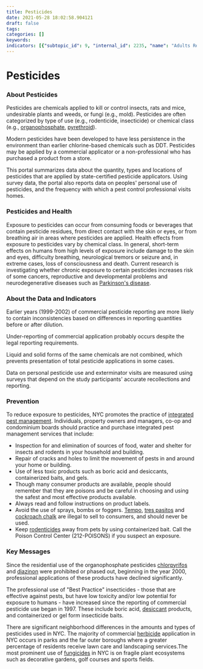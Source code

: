 ```yaml
---
title: Pesticides
date: 2021-05-28 18:02:58.904121
draft: false
tags: 
categories: []
keywords: 
indicators: [{"subtopic_id": 9, "internal_id": 2235, "name": "Adults Reporting Personal Use of Pesticides", "URL": "https://a816-dohbesp.nyc.gov/IndicatorPublic/VisualizationData.aspx?id=2235,719b87,9,Summarize"}, {"subtopic_id": 9, "internal_id": 100, "name": "Commercial Use of \"Best Practice\" Products", "URL": "https://a816-dohbesp.nyc.gov/IndicatorPublic/VisualizationData.aspx?id=100,719b87,9,Summarize"}, {"subtopic_id": 9, "internal_id": 96, "name": "Commercial Use of Fungicides", "URL": "https://a816-dohbesp.nyc.gov/IndicatorPublic/VisualizationData.aspx?id=96,719b87,9,Summarize"}, {"subtopic_id": 9, "internal_id": 94, "name": "Commercial Use of Herbicides", "URL": "https://a816-dohbesp.nyc.gov/IndicatorPublic/VisualizationData.aspx?id=94,719b87,9,Summarize"}, {"subtopic_id": 9, "internal_id": 93, "name": "Commercial Use of Insecticides", "URL": "https://a816-dohbesp.nyc.gov/IndicatorPublic/VisualizationData.aspx?id=93,719b87,9,Summarize"}, {"subtopic_id": 9, "internal_id": 97, "name": "Commercial Use of Insecticides (Organophosphate)", "URL": "https://a816-dohbesp.nyc.gov/IndicatorPublic/VisualizationData.aspx?id=97,719b87,9,Summarize"}, {"subtopic_id": 9, "internal_id": 98, "name": "Commercial Use of Insecticides (Pyrethroid/Pyrethrin)", "URL": "https://a816-dohbesp.nyc.gov/IndicatorPublic/VisualizationData.aspx?id=98,719b87,9,Summarize"}, {"subtopic_id": 9, "internal_id": 102, "name": "Commercial Use of Rodenticides", "URL": "https://a816-dohbesp.nyc.gov/IndicatorPublic/VisualizationData.aspx?id=102,719b87,9,Summarize"}, {"subtopic_id": 9, "internal_id": 99, "name": "Insecticides (Carbamate)", "URL": "https://a816-dohbesp.nyc.gov/IndicatorPublic/VisualizationData.aspx?id=99,719b87,9,Summarize"}, {"subtopic_id": 9, "internal_id": 2025, "name": "Nitrogen Dioxide (NO2)", "URL": "https://a816-dohbesp.nyc.gov/IndicatorPublic/VisualizationData.aspx?id=2025,719b87,9,Summarize"}, {"subtopic_id": 9, "internal_id": 2366, "name": "NYC Agency Use of \"Best Practice\" Products", "URL": "https://a816-dohbesp.nyc.gov/IndicatorPublic/VisualizationData.aspx?id=2366,719b87,9,Summarize"}, {"subtopic_id": 9, "internal_id": 2364, "name": "NYC Agency Use of Fungicides", "URL": "https://a816-dohbesp.nyc.gov/IndicatorPublic/VisualizationData.aspx?id=2364,719b87,9,Summarize"}, {"subtopic_id": 9, "internal_id": 2367, "name": "NYC Agency Use of Glyphosate", "URL": "https://a816-dohbesp.nyc.gov/IndicatorPublic/VisualizationData.aspx?id=2367,719b87,9,Summarize"}, {"subtopic_id": 9, "internal_id": 2368, "name": "NYC Agency Use of Herbicides", "URL": "https://a816-dohbesp.nyc.gov/IndicatorPublic/VisualizationData.aspx?id=2368,719b87,9,Summarize"}, {"subtopic_id": 9, "internal_id": 2369, "name": "NYC Agency Use of Insecticides", "URL": "https://a816-dohbesp.nyc.gov/IndicatorPublic/VisualizationData.aspx?id=2369,719b87,9,Summarize"}, {"subtopic_id": 9, "internal_id": 2374, "name": "NYC Agency Use of Mosquito Control", "URL": "https://a816-dohbesp.nyc.gov/IndicatorPublic/VisualizationData.aspx?id=2374,719b87,9,Summarize"}, {"subtopic_id": 9, "internal_id": 2370, "name": "NYC Agency Use of Rodenticides", "URL": "https://a816-dohbesp.nyc.gov/IndicatorPublic/VisualizationData.aspx?id=2370,719b87,9,Summarize"}, {"subtopic_id": 9, "internal_id": 91, "name": "Regular Exterminator Service", "URL": "https://a816-dohbesp.nyc.gov/IndicatorPublic/VisualizationData.aspx?id=91,719b87,9,Summarize"}]
---
```

# Pesticides
### About Pesticides


Pesticides are chemicals applied to kill or control insects, rats and mice, undesirable plants and weeds, or fungi (e.g., mold). Pesticides are often categorized by type of use (e.g., rodenticide, insecticide) or chemical class (e.g., [organophosphate](http://a816-dohbesp.nyc.gov/IndicatorPublic/Glossary.aspx#Organophosphate), [pyrethroid](http://a816-dohbesp.nyc.gov/IndicatorPublic/Glossary.aspx#Pyrethroids)).


Modern pesticides have been developed to have less persistence in the environment than earlier chlorine-based chemicals such as DDT. Pesticides may be applied by a commercial applicator or a non-professional who has purchased a product from a store.


This portal summarizes data about the quantity, types and locations of pesticides that are applied by state-certified pesticide applicators. Using survey data, the portal also reports data on peoples' personal use of pesticides, and the frequency with which a pest control professional visits homes.


### Pesticides and Health


Exposure to pesticides can occur from consuming foods or beverages that contain pesticide residues, from direct contact with the skin or eyes, or from breathing air in areas where pesticides are applied. Health effects from exposure to pesticides vary by chemical class. In general, short-term effects on humans from high levels of exposure include damage to the skin and eyes, difficulty breathing, neurological tremors or seizure and, in extreme cases, loss of consciousness and death. Current research is investigating whether chronic exposure to certain pesticides increases risk of some cancers, reproductive and developmental problems and neurodegenerative diseases such as [Parkinson's disease](http://a816-dohbesp.nyc.gov/IndicatorPublic/Glossary.aspx#Parkinsons_disease).


### About the Data and Indicators


Earlier years (1999-2002) of commercial pesticide reporting are more likely to contain inconsistencies based on differences in reporting quantities before or after dilution.  
  
 Under-reporting of commercial application probably occurs despite the legal reporting requirements.  
  
Liquid and solid forms of the same chemicals are not combined, which prevents presentation of total pesticide applications in some cases.  
  
Data on personal pesticide use and exterminator visits are measured using surveys that depend on the study participants' accurate recollections and reporting.


### Prevention


To reduce exposure to pesticides, NYC promotes the practice of [integrated pest management](http://a816-dohbesp.nyc.gov/IndicatorPublic/Glossary.aspx#Integrated_Pest_Management). Individuals, property owners and managers, co-op and condominium boards should practice and purchase integrated pest management services that include:


* Inspection for and elimination of sources of food, water and shelter for insects and rodents in your household and building.
* Repair of cracks and holes to limit the movement of pests in and around your home or building.
* Use of less toxic products such as boric acid and desiccants, containerized baits, and gels.
* Though many consumer products are available, people should remember that they are poisons and be careful in choosing and using the safest and most effective products available.
* Always read and follow instructions on product labels.
* Avoid the use of sprays, bombs or foggers. [Tempo](http://a816-dohbesp.nyc.gov/IndicatorPublic/Glossary.aspx#Tempo), [tres pasitos](http://a816-dohbesp.nyc.gov/IndicatorPublic/Glossary.aspx#Tres_pasitos) and [cockroach chalk](http://a816-dohbesp.nyc.gov/IndicatorPublic/Glossary.aspx#Cockroach_chalk) are illegal to sell to consumers, and should never be used.
* Keep [rodenticides](http://a816-dohbesp.nyc.gov/IndicatorPublic/Glossary.aspx#Rodenticide) away from pets by using containerized bait. Call the Poison Control Center (212-POISONS) if you suspect an exposure.


### Key Messages


Since the residential use of the organophosphate pesticides [chlorpyrifos](http://a816-dohbesp.nyc.gov/IndicatorPublic/Glossary.aspx#Chlorpyrifos) and [diazinon](http://a816-dohbesp.nyc.gov/IndicatorPublic/Glossary.aspx#Diazinon) were prohibited or phased out, beginning in the year 2000, professional applications of these products have declined significantly.  
  
The professional use of "Best Practice" insecticides - those that are effective against pests, but have low toxicity and/or low potential for exposure to humans - have increased since the reporting of commercial pesticide use began in 1997. These include boric acid, [desiccant](http://a816-dohbesp.nyc.gov/IndicatorPublic/Glossary.aspx#Desiccant) products, and containerized or gel form insecticide baits.   
  
There are significant neighborhood differences in the amounts and types of pesticides used in NYC. The majority of commercial [herbicide](http://a816-dohbesp.nyc.gov/IndicatorPublic/Glossary.aspx#Herbicide) application in NYC occurs in parks and the far outer boroughs where a greater percentage of residents receive lawn care and landscaping services.The most prominent use of [fungicides](http://a816-dohbesp.nyc.gov/IndicatorPublic/Glossary.aspx#Fungicide) in NYC is on fragile plant ecosystems such as decorative gardens, golf courses and sports fields.


